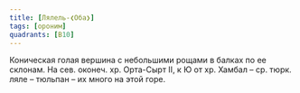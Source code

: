```yaml
---
title: [Лялель-❮Оба❯]
tags: [ороним]
quadrants: [В10]
---
```


Коническая голая вершина с небольшими рощами в балках по ее склонам. На сев.
оконеч. хр. Орта-Сырт II, к Ю от хр. Хамбал – ср. тюрк. ляле – тюльпан – их
много на этой горе.
